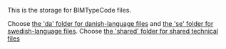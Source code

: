 This is the storage for BIMTypeCode files.

Choose [the 'da' folder for danish-language files](https://github.com/bimtypecode/bimtypecode/tree/main/da) and [the 'se' folder for swedish-language files](https://github.com/bimtypecode/bimtypecode/tree/main/se). Choose [the 'shared' folder for shared technical files](https://github.com/bimtypecode/bimtypecode/tree/main/shared)
